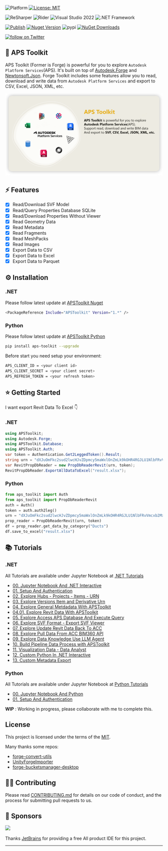 ![Platform](https://img.shields.io/badge/platform-Windows/MacOS/Linux-lightgray.svg) [![License: MIT](https://img.shields.io/badge/License-MIT-yellow.svg)](https://opensource.org/licenses/MIT)

![ReSharper](https://img.shields.io/badge/ReSharper-2023-yellow) ![Rider](https://img.shields.io/badge/Rider-2023-yellow) ![Visual Studio 2022](https://img.shields.io/badge/Visual_Studio_2022-yellow) ![.NET Framework](https://img.shields.io/badge/.NET_6-yellow)

[![Publish](../../actions/workflows/dotnet.yml/badge.svg)](../../actions)
[![Nuget Version](https://img.shields.io/nuget/v/APSToolkit)](https://www.nuget.org/packages/APSToolkit)
![pypi](https://img.shields.io/pypi/v/aps-toolkit.svg)
[![NuGet Downloads](https://img.shields.io/nuget/dt/APSToolkit.svg)](https://www.nuget.org/packages/APSToolkit/)

<a href="https://twitter.com/intent/follow?screen_name=chuongmep">
<img src="https://img.shields.io/twitter/follow/chuongmep?style=social&logo=twitter"
alt="follow on Twitter"></a>

## 🔩 APS Toolkit 

APS Toolkit (Former is Forge) is powerful for you to explore `Autodesk Platform Services`(APS). It's built on top of [Autodesk.Forge](https://www.nuget.org/packages/Autodesk.Forge/) and [Newtonsoft.Json](https://www.nuget.org/packages/Newtonsoft.Json/). Forge Toolkit includes some features allow you to read, download and write data from `Autodesk Platform Services` and export to CSV, Excel, JSON, XML, etc.

![APSToolkit](docs/APSToolkit.png)

## ⚡ Features

- [x] Read/Download SVF Model
- [x] Read/Query Properties Database SQLite
- [x] Read/Download Properties Without Viewer
- [x] Read Geometry Data 
- [x] Read Metadata
- [x] Read Fragments
- [x] Read MeshPacks
- [x] Read Images
- [x] Export Data to CSV
- [x] Export Data to Excel
- [x] Export Data to Parquet

## ⚙ Installation

### .NET 

Please follow latest update at [APSToolkit Nuget](https://www.nuget.org/packages/APSToolkit)

```bash
<PackageReference Include="APSToolkit" Version="1.*" />
```

### Python 

Please follow latest update at [APSToolkit Python](https://pypi.org/project/aps-toolkit/)

```bash
pip install aps-toolkit --upgrade
```

Before start you need setup your environment:

```bash
APS_CLIENT_ID = <your client id>
APS_CLIENT_SECRET = <your client secret>
APS_REFRESH_TOKEN = <your refresh token>
```

## ⭐ Getting Started

I want export Revit Data To Excel 👇

### .NET

```csharp
using APSToolkit;
using Autodesk.Forge;
using APSToolkit.Database;
using APSToolkit.Auth;
var token = Authentication.Get2LeggedToken().Result;
string urn = "dXJuOmFkc2sud2lwcHJvZDpmcy5maWxlOnZmLk9kOHR4RGJLU1NlbFRvVmcxb2MxVkE_dmVyc2lvbj0z";
var RevitPropDbReader = new PropDbReaderRevit(urn, token);
RevitPropDbReader.ExportAllDataToExcel("result.xlsx");
```

### Python

```python
from aps_toolkit import Auth
from aps_toolkit import PropDbReaderRevit
auth = Auth()
token = auth.auth2leg()
urn = "dXJuOmFkc2sud2lwcHJvZDpmcy5maWxlOnZmLk9kOHR4RGJLU1NlbFRvVmcxb2MxVkE_dmVyc2lvbj0z"
prop_reader = PropDbReaderRevit(urn, token)
df = prop_reader.get_data_by_category("Ducts")
df.save_to_excel("result.xlsx")
```

## 📚 Tutorials

### .NET

All Tutorials are available under Jupyter Notebook at [.NET Tutorials](./docs/Tutorials)

- [00. Jupyter Notebook And .NET Interactive](./docs/Tutorials/00.%20Jupyter%20Notebook%20And%20.NET%20Interactive.ipynb)
- [01. Setup And Authentication](./docs/Tutorials/01.%20Setup%20And%20Authentication.ipynb)
- [02. Explore Hubs - Projects - Items - URN](./docs/Tutorials/02.%20Explore%20Hubs%20-%20Projects%20-%20Items%20-%20URN.ipynb)
- [03. Explore Versions Item and Derivative Urn](./docs/Tutorials/03.%20Explore%20Versions%20Item%20and%20Derivative%20Urn.ipynb)
- [04. Explore General Metdadata With APSToolkit](./docs/Tutorials/04.%20Explore%20General%20Metdadata%20With%20APSToolkit.ipynb)
- [04.01. Explore Revit Data With APSToolkit](./docs/Tutorials/04.01.%20Explore%20Revit%20Data%20With%20APSToolkit.ipynb)
- [05. Explore Access APS Database And Execute Query](./docs/Tutorials/05.%20Explore%20Access%20Database%20And%20Query%20Items.ipynb)
- [06. Explore SVF Format - Export SVF Viewer](./docs/Tutorials/06.%20Explore%20SVF%20-%20Export%20SVF%20Viewer.ipynb)
- [07. Explore Update Revit Data Back To ACC](./docs/Tutorials/07.%20Explore%20Update%20Revit%20Data%20Back%20To%20ACC.ipynb)
- [08. Explore Pull Data From ACC BIM360 API](./docs/Tutorials/08.%20Explore%20Pull%20Data%20From%20ACC%20BIM360%20API.ipynb)
- [09. Explore Data Knowledge Use LLM Agent](./docs/Tutorials/09.%20Explore%20Data%20Knowledge%20Use%20LLM%20Agent.ipynb)
- [10. Build Pipeline Data Process with APSToolkit](./docs/Tutorials/10.%20Build%20Pipeline%20Data%20Process%20with%20APSToolkit.ipynb)
- [11. Visualization Data - Data Analyst](./docs/Tutorials/11.%20Visualization%20Data%20-%20Data%20Analyst.ipynb)
- [12. Custom Python In .NET Interactive](./docs/Tutorials/12.%20Custom%20Python%20In%20.NET%20Interactive.ipynb)
- [13. Custom Metadata Export](./docs/Tutorials/13.%20Custom%20Metadata%20Export.ipynb) 


### Python
All Tutorials are available under Jupyter Notebook at [Python Tutorials](./APSToolkitPython/Tutorials)
- [00. Jupyter Notebook And Python](./APSToolkitPython/Tutorials/00.%20Jupyter%20Notebook%20And%20Python.ipynb)
- [01. Setup And Authentication](./APSToolkitPython/Tutorials/01.%20Setup%20And%20Authentication.ipynb)

**WIP** : Working in progress, please collaborate with me to complete this.

## License
Thís project is licensed under the terms of the [MIT](LICENSE).

Many thanks some repos:

- [forge-convert-utils](https://github.com/petrbroz/forge-convert-utils)
- [UnityForgeImporter](https://github.com/chuongmep/UnityForgeImporter)
- [forge-bucketsmanager-desktop](https://github.com/Autodesk-Forge/forge-bucketsmanager-desktop)

## 👨‍🏫 Contributing

Please read [CONTRIBUTING.md](CONTRIBUTING.md) for details on our code of conduct, and the process for submitting pull requests to us.

## 🎁 Sponsors

![](https://upload.wikimedia.org/wikipedia/en/thumb/0/08/JetBrains_beam_logo.svg/220px-JetBrains_beam_logo.svg.png)

Thanks [JetBrains](https://www.jetbrains.com/) for providing a free All product IDE for this project.

---
